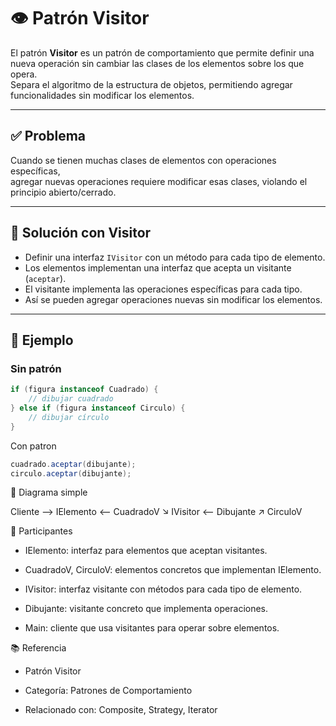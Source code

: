 # 👁️ Patrón Visitor

El patrón **Visitor** es un patrón de comportamiento que permite definir una nueva operación sin cambiar las clases de los elementos sobre los que opera.  
Separa el algoritmo de la estructura de objetos, permitiendo agregar funcionalidades sin modificar los elementos.

---

## ✅ Problema

Cuando se tienen muchas clases de elementos con operaciones específicas,  
agregar nuevas operaciones requiere modificar esas clases, violando el principio abierto/cerrado.

---

## 🧠 Solución con Visitor

- Definir una interfaz `IVisitor` con un método para cada tipo de elemento.  
- Los elementos implementan una interfaz que acepta un visitante (`aceptar`).  
- El visitante implementa las operaciones específicas para cada tipo.  
- Así se pueden agregar operaciones nuevas sin modificar los elementos.

---

## 🧪 Ejemplo

### Sin patrón

```java
if (figura instanceof Cuadrado) {
    // dibujar cuadrado
} else if (figura instanceof Circulo) {
    // dibujar círculo
}
```

Con patron

```java
cuadrado.aceptar(dibujante);
circulo.aceptar(dibujante);

```

📌 Diagrama simple

Cliente --> IElemento <-- CuadradoV
                  ↘
                   IVisitor <-- Dibujante
                  ↗
              CirculoV


🧩 Participantes
 - IElemento: interfaz para elementos que aceptan visitantes.

 - CuadradoV, CirculoV: elementos concretos que implementan IElemento.

 - IVisitor: interfaz visitante con métodos para cada tipo de elemento.

 - Dibujante: visitante concreto que implementa operaciones.

 - Main: cliente que usa visitantes para operar sobre elementos.



📚 Referencia

 - Patrón Visitor

 - Categoría: Patrones de Comportamiento

 - Relacionado con: Composite, Strategy, Iterator
